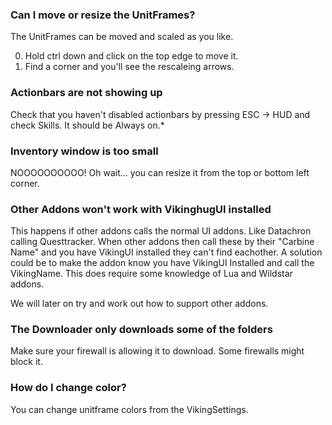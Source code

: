 ### Can I move or resize the UnitFrames?
The UnitFrames can be moved and scaled as you like. 

0. Hold ctrl down and click on the top edge to move it.
1. Find a corner and you'll see the rescaleing arrows. 

### Actionbars are not showing up
Check that you haven't disabled actionbars by pressing ESC -> HUD and check Skills. It should be Always on.*

### Inventory window is too small
NOOOOOOOOOO! Oh wait... you can resize it from the top or bottom left corner.

### Other Addons won't work with VikinghugUI installed
This happens if other addons calls the normal UI addons. Like Datachron calling Questtracker. When other addons then call these by their "Carbine Name" and you have VikingUI installed they can't find eachother. A solution could be to make the addon know you have VikingUI Installed and call the VikingName. This does require some knowledge of Lua and Wildstar addons.

We will later on try and work out how to support other addons.

### The Downloader only downloads some of the folders
Make sure your firewall is allowing it to download. Some firewalls might block it.

### How do I change color?
You can change unitframe colors from the VikingSettings.
